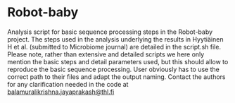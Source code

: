 # Robot-baby
Analysis script for basic sequence processing steps in the Robot-baby project. The steps used in the analysis underlying the results in Hyytiäinen H et al. (submitted to Microbiome journal) are detailed in the script.sh file. Please note, rather than extensive and detailed scripts we here only mention the basic steps and detail parameters used, but this should allow to reproduce the basic sequence processing. User obviously has to use the correct path to their files and adapt the output naming. Contact the authors for any clarification needed in the code at balamuralikrishna.jayaprakash@thl.fi
